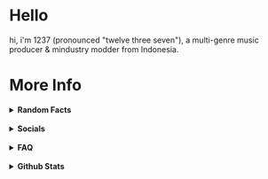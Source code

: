 # Hello

hi, i'm 1237 (pronounced "twelve three seven"), a multi-genre music producer & mindustry modder from Indonesia.

# More Info

<details>
<summary><b>Random Facts</b></summary>
<br>
- i'm currently learning java (the programming language, not the spoken language).
<br>- my internet alias is 1237, but (almost) everybody on the internet calls me 1234.
<br>- most of my music are made in fl studio mobile.
<br>- i like releasing albums.
<br>- even though i'm a music producer, i've never made a music-related program.
<br>- i like playing mindustry and making mindustry mods. and i have captured 160 sectors in the (mindustry) campaign. and i've never captured sector 24.
<br>- most of my art/sprites/music are weird and very experimental.
<br>- binary0011 isn't my first mindustry mod.
<br>- i can solve a rubik's cube.
</details>
<br>
<details>
<summary><b>Socials</b></summary>
<br>
1. https://youtube.com/1237yt
<br>2. https://discord.gg/j6FYRPhzFt
<br>3. https://spoti.fi/3PMF0ei
<br>4. https://1237.bandcamp.com/
<br>5. https://instagram.com/12three7/
<br>6. https://soundcloud.app.goo.gl/9Cn8p
<br>7. https://weeklybeats.com/12three7/
<br>8. https://github.com/12three7/
<br>9. https://creator.nightcafe.studio/u/1237
</details>
<br>
<details><summary><b>FAQ</b></summary>
<br>
**q: what daw(/software) do you use to make music?**
<br><br>
_a: fl studio mobile (latihan resampling, return, 4'41"...), fl studio 20 (industrial activity, nights, virus...), ~~ableton live 11 trial (50 (l), 51, (li), 4'31"...)~~ , famitracker (mengejar ketertinggalan ii, jangan terburu-buru, 46 (xlvi)...), lsdj (w4s1, w5s1, lagu teraneh sedunia...)_
<br><br>
**q: what genre(s) (/style) of music do you produce?**
<br><br>
_a: ambient, chiptune/8-bit, house, acid house, future house, experimental, experimental electronic, improvisation, generative, dark ambient, lofi, lofi hip-hop, hip-hop/trap, future bass, dubstep, deathstep, riddim dubstep, electro, complextro, electro house, edm, trance, psytrance, tech trance, drum and bass, drumstep._
<br><br>
**q: why do you often release albums? / how do you make/produce a lot of music (in a ""short"" time)?**
<br><br>
_a: I don't know._
<br><br>
**q: why is all your album artwork/cover grayscale?**
<br><br>
_a: I like grayscale art (/color)._
<br><br>
**q: what happened to your youtube channel?**
<br><br>
_a: I deleted my old youtube channel (which has 154 subscribers) on March 3, 2021. I created a new youtube channel on February 28, 2021. I deleted my old channel because it was "connected" with the topic channel for 1235._ <br> ***note: I changed the artist name from 1235 to "1237" on December 23, 2020.***
<br><br>
**q: what happened to your old youtube videos/songs?**
<br><br>
_a: I deleted them._
<br><br>
**q: am i allowed to use your music (as a backsound/soundtrack) for my videos/livestreams/games/__?**
<br><br>
_a: as long as you credit me (in the description/credits), yes, you're allowed to use my music._
<br><br>
**q: why is your artist name 1237? / why you change your artist name from 1235 to 1237?**
<br><br>
_a: because there's an artist(/band?) called 1235 that makes music longer than me._
<br><br>
**q: what does the name (number?) "1237" mean?**
<br><br>
_a: that name doesn't have any meaning at all._
</details>
<br>
<details><summary><b>Github Stats</b></summary>

![1237's GitHub Stats](https://github-readme-stats.vercel.app/api?username=12three7&show_icons=true&theme=radical)
<a href="https://github.com"><img align="center" src="https://github-readme-stats.vercel.app/api/top-langs/?username=12three7&layout=compact&theme=radical&hide_border=false" /></a>
[![GitHub Streak](http://github-readme-streak-stats.herokuapp.com?user=12three7&hide_border=false&background=141321&ring=FC428C&fire=E8CA43&dates=A7FCF5&currStreakLabel=FFFFFF&sideNums=A7FCF5&currStreakNum=E8CA43&sideLabels=FFFFFF&stroke=FFFFFF)](#)
[![trophy](https://github-profile-trophy.vercel.app/?username=12three7&theme=radical)](https://github.com/ryo-ma/github-profile-trophy)
</details>
<br>
